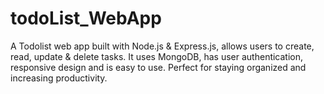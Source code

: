 # todoList_WebApp
A Todolist web app built with Node.js &amp; Express.js, allows users to create, read, update &amp; delete tasks. It uses MongoDB, has user authentication, responsive design and is easy to use. Perfect for staying organized and increasing productivity.
